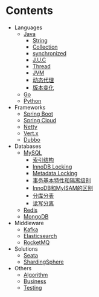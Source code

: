 # Contents

- Languages
    - [Java](docs/java.md)
        - [String](docs/java/string.md)
        - [Collection](docs/java/collection.md)
        - [synchronized](docs/java/synchronized.md)
        - [J.U.C](docs/java/concurrent.md)
        - [Thread](docs/java/thread.md)
        - [JVM](docs/java/jvm.md)
        - [动态代理](docs/java/proxy.md)
        - [版本变化](docs/java/version.md)
    - [Go](docs/go.md)
    - [Python](docs/python.md)
- Frameworks
    - [Spring Boot](docs/springboot.md)
    - [Spring Cloud](docs/springcloud.md)
    - [Netty](docs/netty.md)
    - [Vert.x](docs/vertx.md)
    - [Dubbo](docs/dubbo.md)
- Databases
    - [MySQL](docs/mysql.md)
        - [索引结构](docs/mysql/index.md)
        - [InnoDB Locking](docs/mysql/innodblocking.md)
        - [Metadata Locking](docs/mysql/metadatalocking.md)
        - [事务基本特性和隔离级别](docs/mysql/transaction.md)
        - [InnoDB和MyISAM的区别](docs/mysql/myisam.md)
        - [分库分表](docs/mysql/sharding.md)
        - [读写分离](docs/mysql/readwritesplitting.md)
    - [Redis](docs/redis.md)
    - [MongoDB](docs/mongodb.md)
- Middleware
    - [Kafka](docs/kafka.md)
    - [Elasticsearch](docs/elasticsearch.md)
    - [RocketMQ](docs/rocketmq.md)
- Solutions
    - [Seata](docs/seata.md)
    - [ShardingSphere](docs/shardingsphere.md)
- Others
    - [Algorithm](docs/algorithm.md)
    - [Business](docs/business.md)
    - [Testing](docs/testing.md)

